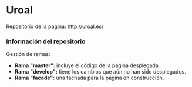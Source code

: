 # Uroal

Repositorio de la página: http://uroal.es/


### Información del repositorio

Gestión de ramas:

* **Rama "master":** incluye el código de la página desplegada.
* **Rama "develop":** tiene los cambios que aún no han sido desplegados.
* **Rama "facade":** una fachada para la página en construcción.
